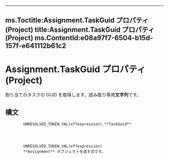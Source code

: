

---
ms.Toctitle:Assignment.TaskGuid プロパティ (Project)
title:Assignment.TaskGuid プロパティ (Project)
ms.ContentId:e08a97f7-6504-b15d-157f-e641112b61c2
---
# Assignment.TaskGuid プロパティ (Project)




割り当てのタスクの GUID を取得します。読み取り専用**文字列**です。

## 構文

            UNRESOLVED_TOKEN_VAL(offexpression).**TaskGuid**




            UNRESOLVED_TOKEN_VAL(offexpression)
            **Assignment** オブジェクトを返す式です。




